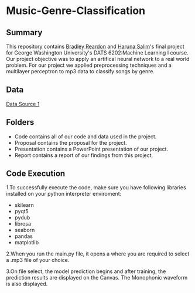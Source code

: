 # Music-Genre-Classification

## Summary
This repository contains [Bradley Reardon](https://github.com/breardon7) and [Haruna Salim](https://github.com/BABAYEGAR)'s final project for George Washington University's DATS 6202:Machine Learning I course.
Our project objective was to apply an artifical neural network to a real world problem. For our project we applied preprocessing techniques and a multilayer perceptron to mp3 data to classify songs by genre.

## Data
[Data Source 1](https://www.kaggle.com/harish24/music-genre-classification)   

## Folders
* Code contains all of our code and data used in the project.
* Proposal contains the proposal for the project.
* Presentation contains a PowerPoint presentation of our project.
* Report contains a report of our findings from this project.

## Code Execution

1.To successfully execute the code, make sure you have following libraries installed on your python interpreter enviroment:

* skilearn 
* pyqt5 
* pydub 
* librosa 
* seaborn 
* pandas
* matplotlib

2.When you run the main.py file, it opens a where you are required to select a .mp3 file of your choice.

3.On file select, the model prediction begins and after training, the prediction results are displayed on the Canvas. The Monophonic waveform is also displayed.
